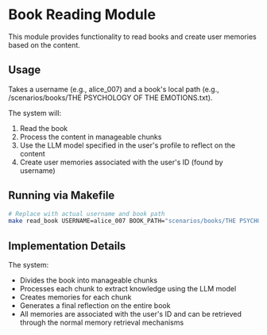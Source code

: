 # Book Reading Module

This module provides functionality to read books and create user memories based on the content.

## Usage

Takes a username (e.g., alice_007) and a book's local path (e.g., /scenarios/books/THE PSYCHOLOGY OF THE EMOTIONS.txt).

The system will:
1. Read the book
2. Process the content in manageable chunks
3. Use the LLM model specified in the user's profile to reflect on the content
4. Create user memories associated with the user's ID (found by username)

## Running via Makefile

```bash
# Replace with actual username and book path
make read_book USERNAME=alice_007 BOOK_PATH="scenarios/books/THE PSYCHOLOGY OF THE EMOTIONS.txt"
```

## Implementation Details

The system:
- Divides the book into manageable chunks
- Processes each chunk to extract knowledge using the LLM model
- Creates memories for each chunk
- Generates a final reflection on the entire book
- All memories are associated with the user's ID and can be retrieved through the normal memory retrieval mechanisms